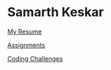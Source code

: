 # Samarth Keskar

[My Resume](resume/resume.pdf)

[Assignments](Assignments/)

[Coding Challenges](CodingChallenge/)
